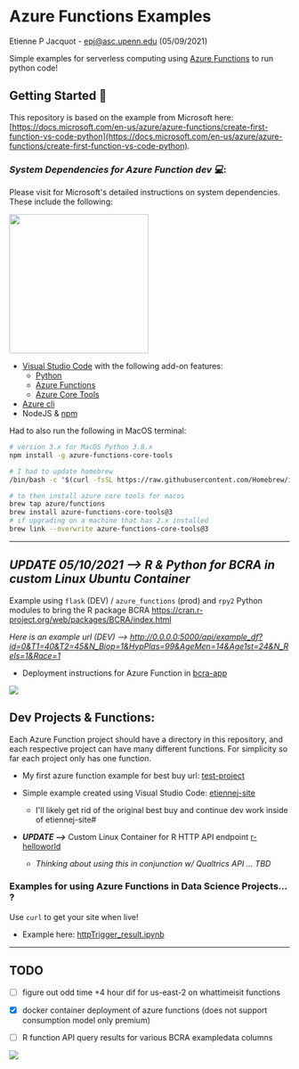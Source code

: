 # Azure Functions Examples

Etienne P Jacquot - epj@asc.upenn.edu
(05/09/2021)

Simple examples for serverless computing using [Azure Functions](https://azure.microsoft.com/en-us/services/functions/) to run python code!

## Getting Started 🦾 

This repository is based on the example from Microsoft here: [https://docs.microsoft.com/en-us/azure/azure-functions/create-first-function-vs-code-python](https://docs.microsoft.com/en-us/azure/azure-functions/create-first-function-vs-code-python). 

### *System Dependencies for Azure Function dev 💻*:

Please visit for Microsoft's detailed instructions on system dependencies. These include the following:

<img width='250' src='https://1.bp.blogspot.com/-ZJIo7wY3m9o/XsWe4ZqT3GI/AAAAAAAAGjU/JW25MQzC2-YPwXWuiD0-Nfn3BGYphTISwCLcBGAsYHQ/s1600/AzureFunctionsPython.png'/> 

- [Visual Studio Code](https://code.visualstudio.com/) with the following add-on features:
    - [Python](https://marketplace.visualstudio.com/items?itemName=ms-python.python)
    - [Azure Functions](https://marketplace.visualstudio.com/items?itemName=ms-azuretools.vscode-azurefunctions)
    - [Azure Core Tools](https://docs.microsoft.com/en-us/azure/azure-functions/functions-run-local?tabs=macos%2Ccsharp%2Cbash#install-the-azure-functions-core-tools)
- [Azure cli](https://docs.microsoft.com/en-us/cli/azure/install-azure-cli-macos)
- NodeJS & [npm](https://www.npmjs.com/get-npm)

Had to also run the following in MacOS terminal:

``` bash
# version 3.x for MacOS Python 3.8.x
npm install -g azure-functions-core-tools

# I had to update homebrew
/bin/bash -c "$(curl -fsSL https://raw.githubusercontent.com/Homebrew/install/HEAD/install.sh)"

# to then install azure core tools for macos
brew tap azure/functions
brew install azure-functions-core-tools@3
# if upgrading on a machine that has 2.x installed
brew link --overwrite azure-functions-core-tools@3
```
________

## *UPDATE 05/10/2021 --> R & Python for BCRA in custom Linux Ubuntu Container*

Example using `flask` (DEV) / `azure_functions` (prod) and `rpy2` Python modules to bring the R package BCRA https://cran.r-project.org/web/packages/BCRA/index.html

*Here is an example url (DEV) --> http://0.0.0.0:5000/api/example_df?id=0&T1=40&T2=45&N_Biop=1&HypPlas=99&AgeMen=14&Age1st=24&N_Rels=1&Race=1*

- Deployment instructions for Azure Function in [bcra-app](./bcra-app)

![](https://bluestockingsmagazine.files.wordpress.com/2013/10/breat-gif.gif)


## Dev Projects & Functions:

Each Azure Function project should have a directory in this repository, and each respective project can have many different functions. For simplicity so far each project only has one function.

- My first azure function example for best buy url: [test-project](./test-project)

- Simple example created using Visual Studio Code: [etiennej-site](./etiennej-site)
    - I'll likely get rid of the original best buy and continue dev work inside of etiennej-site#

- _**UPDATE -->**_ Custom Linux Container for R HTTP API endpoint [r-helloworld](./r-helloworld/)
    - *Thinking about using this in conjunction w/ Qualtrics API ... TBD*


### Examples for using Azure Functions in Data Science Projects... ? 

Use `curl` to get your site when live! 

- Example here: [httpTrigger_result.ipynb](./httpTrigger_result.ipynb)

__________

## TODO

- [ ] figure out odd time +4 hour dif for us-east-2 on whattimeisit functions

- [x] docker container deployment of azure functions (does not support consumption model only premium)

- [ ] R function API query results for various BCRA exampledata columns

![](https://www.koskila.net/wp-content/uploads/2019/05/tenor.gif)
